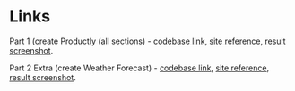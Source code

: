 # Links

Part 1 (create Productly (all sections) - [codebase link](https://github.com/serhii-red/beetroot-front-end/tree/main/homework/lesson_9/lesson_9_1), [site reference](https://leafy-gumption-23cc20.netlify.app/), [result screenshot](https://monosnap.com/file/ot0xoOrXhsxbAx4gMaNzNWRhLgJBhi).

Part 2 Extra (create Weather Forecast) - [codebase link](https://github.com/serhii-red/beetroot-front-end/tree/main/homework/lesson_9/lesson_9_2), [site reference](https://heroic-lily-83b1f7.netlify.app/), [result screenshot](https://monosnap.com/file/VSfi0yk2mC2FhpJ0TqgCiFylA4mMn4).

